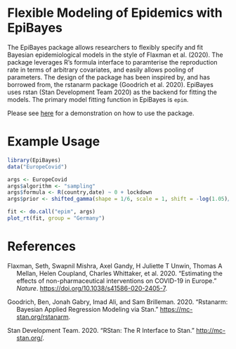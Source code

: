 Flexible Modeling of Epidemics with EpiBayes
================

The EpiBayes package allows researchers to flexibly specify and fit
Bayesian epidemiological models in the style of Flaxman et al. (2020).
The package leverages R’s formula interface to paramterise the
reproduction rate in terms of arbitrary covariates, and easily allows
pooling of parameters. The design of the package has been inspired by,
and has borrowed from, the rstanarm package (Goodrich et al. 2020).
EpiBayes uses rstan (Stan Development Team 2020) as the backend for
fitting the models. The primary model fitting function in EpiBayes is
`epim`.

Please see [here](/vignettes/introduction.md) for a demonstration on how
to use the package.

# Example Usage

``` r
library(EpiBayes)
data("EuropeCovid")

args <- EuropeCovid
args$algorithm <- "sampling"
args$formula <- R(country,date) ~ 0 + lockdown
args$prior <- shifted_gamma(shape = 1/6, scale = 1, shift = -log(1.05)/6)

fit <- do.call("epim", args)
plot_rt(fit, group = "Germany")
```

# References

<div id="refs" class="references hanging-indent">

<div id="ref-Flaxman2020">

Flaxman, Seth, Swapnil Mishra, Axel Gandy, H Juliette T Unwin, Thomas A
Mellan, Helen Coupland, Charles Whittaker, et al. 2020. “Estimating the
effects of non-pharmaceutical interventions on COVID-19 in Europe.”
*Nature*. <https://doi.org/10.1038/s41586-020-2405-7>.

</div>

<div id="ref-rstanarm">

Goodrich, Ben, Jonah Gabry, Imad Ali, and Sam Brilleman. 2020.
“Rstanarm: Bayesian Applied Regression Modeling via Stan.”
<https://mc-stan.org/rstanarm>.

</div>

<div id="ref-rstan">

Stan Development Team. 2020. “RStan: The R Interface to Stan.”
<http://mc-stan.org/>.

</div>

</div>
